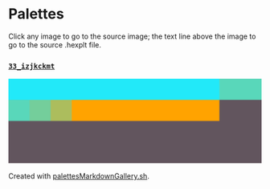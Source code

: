 # Palettes

Click any image to go to the source image; the text line above the image to go to the source .hexplt file.

### [`33_izjkckmt`](33_izjkckmt.hexplt)

[ ![33_izjkckmt.png](33_izjkckmt.png) ](33_izjkckmt.png)

Created with [palettesMarkdownGallery.sh](https://github.com/earthbound19/_ebDev/blob/master/scripts/imgAndVideo/palettesMarkdownGallery.sh).